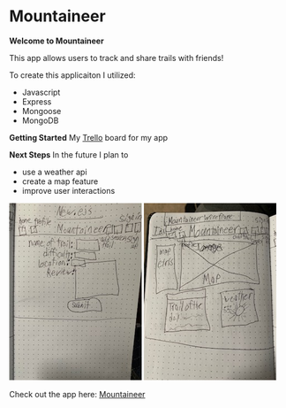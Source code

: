 # Mountaineer

**Welcome to Mountaineer**

This app allows users to track and share trails with friends!

To create this applicaiton I utilized:
* Javascript
* Express
* Mongoose
* MongoDB

**Getting Started**
My [Trello](https://trello.com/b/r4wnDIoc/project-2) board for my app

**Next Steps**
In the future I plan to
* use a weather api
* create a map feature
* improve user interactions

![Image Description](./images/Mountaineer_new.jpg)
![Image Description](./images/Mountaineer_idx.jpg)

Check out the app here: [Mountaineer](https://mountaineerz.herokuapp.com/)